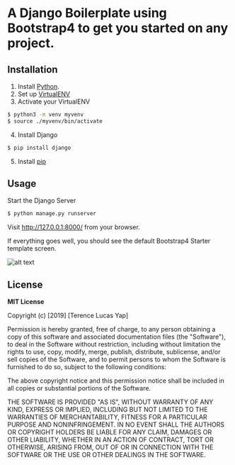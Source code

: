 # A Django Boilerplate using Bootstrap4 to get you started on any project.

## Installation

1. Install [Python](https://www.python.org/downloads/).
2. Set up [VirtualENV](https://virtualenv.pypa.io/en/latest/)
3. Activate your VirtualENV

```sh
$ python3 -m venv myvenv
$ source ./myvenv/bin/activate
```
4. Install Django

```sh
$ pip install django
```

5. Install [pip](https://pip.pypa.io/en/stable/installing/)


## Usage

Start the Django Server

```sh
$ python manage.py runserver
```
Visit http://127.0.0.1:8000/ from your browser.

If everything goes well, you should see the default Bootstrap4 Starter template screen.

![alt text](https://raw.githubusercontent.com/papagoat/django-bootstrap4-boilerplate/master/screenshot.png)


## License
**MIT License**

Copyright (c) [2019] [Terence Lucas Yap]

Permission is hereby granted, free of charge, to any person obtaining a copy
of this software and associated documentation files (the "Software"), to deal
in the Software without restriction, including without limitation the rights
to use, copy, modify, merge, publish, distribute, sublicense, and/or sell
copies of the Software, and to permit persons to whom the Software is
furnished to do so, subject to the following conditions:

The above copyright notice and this permission notice shall be included in all
copies or substantial portions of the Software.

THE SOFTWARE IS PROVIDED "AS IS", WITHOUT WARRANTY OF ANY KIND, EXPRESS OR
IMPLIED, INCLUDING BUT NOT LIMITED TO THE WARRANTIES OF MERCHANTABILITY,
FITNESS FOR A PARTICULAR PURPOSE AND NONINFRINGEMENT. IN NO EVENT SHALL THE
AUTHORS OR COPYRIGHT HOLDERS BE LIABLE FOR ANY CLAIM, DAMAGES OR OTHER
LIABILITY, WHETHER IN AN ACTION OF CONTRACT, TORT OR OTHERWISE, ARISING FROM,
OUT OF OR IN CONNECTION WITH THE SOFTWARE OR THE USE OR OTHER DEALINGS IN THE
SOFTWARE.
